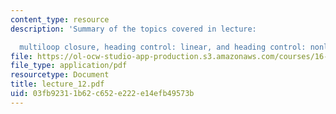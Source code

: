```yaml
---
content_type: resource
description: 'Summary of the topics covered in lecture:

  multiloop closure, heading control: linear, and heading control: nonlinear.'
file: https://ol-ocw-studio-app-production.s3.amazonaws.com/courses/16-333-aircraft-stability-and-control-fall-2004/03fb92311b62c652e222e14efb49573b_lecture_12.pdf
file_type: application/pdf
resourcetype: Document
title: lecture_12.pdf
uid: 03fb9231-1b62-c652-e222-e14efb49573b
---
```

